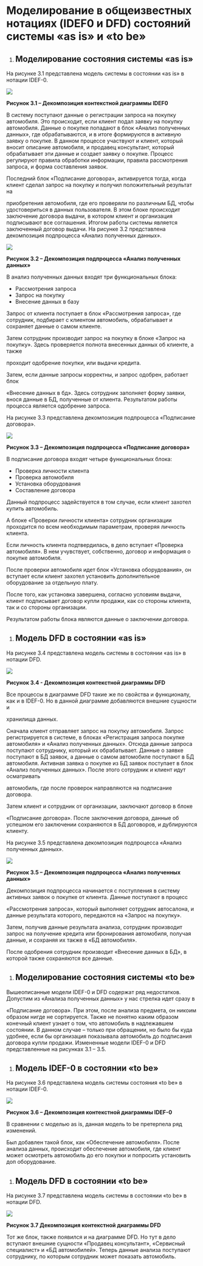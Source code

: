 # **Моделирование в общеизвестных нотациях (IDEF0 и DFD) состояний системы «as is» и «to be»**
   1. ## **Моделирование состояния системы «as is»**
На рисунке 3.1 представлена модель системы в состоянии «as is» в нотации IDEF-0.

![](Aspose.Words.5c074bf1-e67b-4423-a331-f476ff3ad114.007.png)

**Рисунок 3.1 – Декомпозиция контекстной диаграммы IDEF0**

В систему поступают данные о регистрации запроса на покупку автомобиля. Это происходит, если клиент подал заявку на покупку автомобиля. Данные о покупке попадают в блок «Анализ полученных данных», где обрабатываются, и в итоге формируются в активную заявку о покупке. В данном процессе участвуют и клиент, который вносит описание автомобиля, и продавец консультант, который обрабатывает эти данные и создает заявку о покупке. Процесс регулируют правила обработки информации, правила рассмотрения запроса, и форма составления заявок.

Последний блок «Подписание договора», активируется тогда, когда клиент сделал запрос на покупку и получил положительный результат на

приобретения автомобиля, где его проверяли по различным БД, чтобы удостовериться в данных пользователя. В этом блоке происходит заключение договора выдачи, в котором клиент и организация подписывают все соглашения. Итогом работы системы является заключенный договор выдачи. На рисунке 3.2 представлена декомпозиция подпроцесса «Анализ полученных данных».

![](Aspose.Words.5c074bf1-e67b-4423-a331-f476ff3ad114.008.png)

**Рисунок 3.2 – Декомпозиция подпроцесса «Анализ полученных данных»**

В анализ полученных данных входят три функциональных блока:

- Рассмотрения запроса
- Запрос на покупку
- Внесение данных в базу

Запрос от клиента поступает в блок «Рассмотрения запроса», где сотрудник, подбирает с клиентом автомобиль, обрабатывает и сохраняет данные о самом клиенте.

Затем сотрудник производит запрос на покупку в блоке «Запрос на покупку». Здесь проверяется полнота внесенных данных об клиенте, а также

проходит одобрение покупки, или выдачи кредита.

Затем, если данные запросы корректны, и запрос одобрен, работает блок

«Внесение данных в бд». Здесь сотрудник заполняет форму заявки, внося данные в БД, полученные от клиента. Результатом работы процесса является одобрение запроса.

На рисунке 3.3 представлена декомпозиция подпроцесса «Подписание договора».

![](Aspose.Words.5c074bf1-e67b-4423-a331-f476ff3ad114.009.png)

**Рисунок 3.3 – Декомпозиция подпроцесса «Подписание договора»**

В подписание договора входят четыре функциональных блока:

- Проверка личности клиента
- Проверка автомобиля
- Установка оборудования
- Составление договора

Данный подпроцесс задействуется в том случае, если клиент захотел купить автомобиль.

А	блоке	«Проверки	личности	клиента»	сотрудник	организации проходится по всем необходимым параметрам, проверяя личность клиента.

Если личность клиента подтвердилась, в дело вступает «Проверка автомобиля». В нем учувствует, собственно, договор и информация о покупке автомобиля.

После проверки автомобиля идет блок «Установка оборудования», он вступает если клиент захотел установить дополнительное оборудование за отдельную плату.

После того, как установка завершена, согласно условиям выдачи, клиент подписывает договор купли продажи, как со стороны клиента, так и со стороны организации.

Результатом работы блока являются данные о заключении договора.

1. ## **Модель DFD в состоянии «as is»**
На рисунке 3.4 представлена модель системы в состоянии «as is» в нотации DFD.

![](Aspose.Words.5c074bf1-e67b-4423-a331-f476ff3ad114.010.jpeg)

**Рисунок 3.4 - Декомпозиция контекстной диаграммы DFD**

Все процессы в диаграмме DFD такие же по свойства и функционалу, как и в IDEF-0. Но в данной диаграмме добавляются внешние сущности и

хранилища данных.

Сначала клиент отправляет запрос на покупку автомобиля. Запрос регистрируется	в	системе,	в	блоках	«Регистрация	запроса	покупке автомобиля» и «Анализ полученных данных». Отсюда данные запроса поступают сотруднику, который их обрабатывает. Данные о заявке поступают в БД заявок, а данные о самом автомобиле поступают в БД автомобиля. Активная заявка о покупке из БД заявок поступает в блок «Анализ полученных данных». После этого сотрудник и клиент идут осматривать

автомобиль, где после проверок направляются на подписание договора.

Затем клиент и сотрудник от организации, заключают договор в блоке

«Подписание договора». После заключения договора, данные об успешном его заключении сохраняются в БД договоров, и дублируются клиенту.

На рисунке 3.5 представлена декомпозиция подпроцесса	«Анализ полученных данных».

![](Aspose.Words.5c074bf1-e67b-4423-a331-f476ff3ad114.011.png)

**Рисунок 3.5 – Декомпозиция подпроцесса «Анализ полученных данных»**

Декомпозиция	подпроцесса	начинается	с	поступления	в	систему активных заявок о покупке от клиента. Данные поступают в процесс

«Рассмотрения запроса», который выполняет сотрудник автосалона, и данные результата которого, передаются на «Запрос на покупку».

Затем, получив данные результата анализа, сотрудник производит запрос на получение кредита или бронирования автомобиля, получая данные, и сохраняя их также в «БД автомобиля».

После одобрения сотрудник производит «Внесение данных в БД», в которой также сохраняются все данные.
1. ## **Моделирование состояния системы «to be»**
Вышеописанные модели IDEF-0 и DFD содержат ряд недостатков. Допустим из «Анализа полученных данных» у нас стрелка идет сразу в

«Подписание договора». При этом, после анализа предмета, он никоим образом нигде не сортируется. Также не понятно каким образом конечный клиент узнает о том, что автомобиль в надлежавшем состоянии. В данном случае – только при обращении, но было бы куда удобнее, если бы организация показывала автомобиль до подписания договора купли продажи. Измененные модели IDEF-0 и DFD представленные на рисунках 3.1 – 3.5.

1. ## **Модель IDEF-0 в состоянии «to be»**
На рисунке 3.6 представлена модель системы состояния «to be» в нотации IDEF-0.

![](Aspose.Words.5c074bf1-e67b-4423-a331-f476ff3ad114.012.png)

**Рисунок 3.6 – Декомпозиция контекстной диаграммы IDEF-0**

В сравнении с моделью as is, данная модель to be претерпела ряд изменений.

Был добавлен такой блок, как «Обеспечение автомобиля». После анализа данных, происходит обеспечение автомобиля, где клиент может осмотреть автомобиль до его покупки и попросить установить доп оборудование.

1. ## **Модель DFD в состоянии «to be»**
На рисунке 3.7 представлена модель системы в состоянии «to be» в нотации DFD.

![](Aspose.Words.5c074bf1-e67b-4423-a331-f476ff3ad114.013.jpeg)

**Рисунок 3.7 Декомпозиция контекстной диаграммы DFD**

Тот же блок, также появился и на диаграмме DFD. Но тут в дело вступают внешние сущности «Продавец консультант», «Сервисный специалист» и «БД автомобилей». Теперь данные анализа поступают сотруднику, по которым сотрудник может показать автомобиль.
